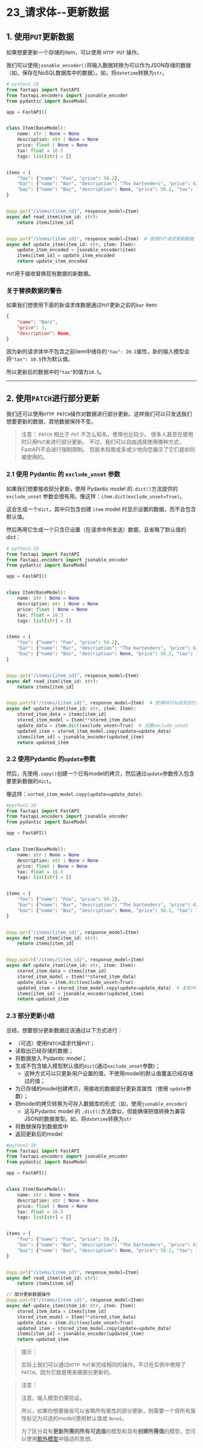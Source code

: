 # 23_请求体--更新数据

## 1. 使用`PUT`更新数据

如果想要更新一个存储的item，可以使用 `HTTP PUT` 操作。

我们可以使用`jsonable_encoder()`将输入数据转换为可以作为JSON存储的数据（如，保存在NoSQL数据库中的数据）。如，将`datetime`转换为`str`。

```python
# python3.10
from fastapi import FastAPI
from fastapi.encoders import jsonable_encoder
from pydantic import BaseModel

app = FastAPI()


class Item(BaseModel):
    name: str | None = None
    description: str | None = None
    price: float | None = None
    tax: float = 10.5
    tags: list[str] = []


items = {
    "foo": {"name": "Foo", "price": 50.2},
    "bar": {"name": "Bar", "description": "The bartenders", "price": 62, "tax": 20.2},
    "baz": {"name": "Baz", "description": None, "price": 50.2, "tax": 10.5, "tags": []},
}


@app.get("/items/{item_id}", response_model=Item)
async def read_item(item_id: str):
    return items[item_id]


@app.put("/items/{item_id}", response_model=Item)  # 使用PUT请求更新数据
async def update_item(item_id: str, item: Item):
    update_item_encoded = jsonable_encoder(item)
    items[item_id] = update_item_encoded
    return update_item_encoded
```

`PUT`用于接收替换现有数据的新数据。

### 关于替换数据的警告

如果我们想使用下面的新请求体数据通过`PUT`更新之前的`bar` item:
```json
{
    "name": "Barz",
    "price": 3,
    "description": None,
}
```
因为新的请求体中不包含之前item中储存的`"tax": 20.2`属性，新的输入模型会将`"tax": 10.5`作为默认值。

所以更新后的数据中的`"tax"`的值为`10.5`。

---

## 2. 使用`PATCH`进行部分更新

我们还可以使用`HTTP PATCH`操作对数据进行部分更新。这样我们可以只发送我们想要更新的数据，其他数据保持不变。

> 注意：
> `PATCH` 相比于 `PUT` 不怎么知名，使用也比较少。
> 很多人甚至在使用时只用`PUT`来进行部分更新。
> 不过，我们可以自由选择使用哪种方式，FastAPI不会进行强制限制。
> 但是本指南或多或少地向您展示了它们是如何被使用的。

### 2.1 使用 Pydantic 的 `exclude_unset` 参数

如果我们想要接收部分更新，使用 Pydantic model 的`.dict()`方法提供的`exclude_unset` 参数会很有用。像这样：`item.dict(exclude_unset=True)`。

这会生成一个`dict`，其中只包含创建 `item` model 时显示设置的数据，而不会包含默认值。

然后再用它生成一个只含已设置（在请求中所发送）数据，且省略了默认值的 dict：

```python
# python3.10
from fastapi import FastAPI
from fastapi.encoders import jsonable_encoder
from pydantic import BaseModel

app = FastAPI()


class Item(BaseModel):
    name: str | None = None
    description: str | None = None
    price: float | None = None
    tax: float = 10.5
    tags: list[str] = []


items = {
    "foo": {"name": "Foo", "price": 50.2},
    "bar": {"name": "Bar", "description": "The bartenders", "price": 62, "tax": 20.2},
    "baz": {"name": "Baz", "description": None, "price": 50.2, "tax": 10.5, "tags": []},
}


@app.get("/items/{item_id}", response_model=Item)
async def read_item(item_id: str):
    return items[item_id]


@app.patch("/items/{item_id}", response_model=Item)  # 使用PATCH请求进行部分更新
async def update_item(item_id: str, item: Item):
    stored_item_data = items[item_id]
    stored_item_model = Item(**stored_item_data)
    update_data = item.dict(exclude_unset=True)  # 设置exclude_unset
    updated_item = stored_item_model.copy(update=update_data)
    items[item_id] = jsonable_encoder(updated_item)
    return updated_item
```

### 2.2 使用Pydantic 的`update`参数

然后，先使用`.copy()`创建一个已有model的拷贝，然后通过`update`参数传入包含要更新数据的`dict`。

像这样：`sorted_item_model.copy(update=update_data)`:

```python
#python3.10
from fastapi import FastAPI
from fastapi.encoders import jsonable_encoder
from pydantic import BaseModel

app = FastAPI()


class Item(BaseModel):
    name: str | None = None
    description: str | None = None
    price: float | None = None
    tax: float = 10.5
    tags: list[str] = []


items = {
    "foo": {"name": "Foo", "price": 50.2},
    "bar": {"name": "Bar", "description": "The bartenders", "price": 62, "tax": 20.2},
    "baz": {"name": "Baz", "description": None, "price": 50.2, "tax": 10.5, "tags": []},
}


@app.get("/items/{item_id}", response_model=Item)
async def read_item(item_id: str):
    return items[item_id]


@app.patch("/items/{item_id}", response_model=Item)
async def update_item(item_id: str, item: Item):
    stored_item_data = items[item_id]
    stored_item_model = Item(**stored_item_data)
    update_data = item.dict(exclude_unset=True)
    updated_item = stored_item_model.copy(update=update_data)  # 复制并使用update参数更新数据
    items[item_id] = jsonable_encoder(updated_item)
    return updated_item
```

### 2.3 部分更新小结

总结，想要部分更新数据应该通过以下方式进行：

- （可选）使用`PATCH`请求代替`PUT`；
- 读取出已经存储的数据；
- 将数据放入 Pydantic model；
- 生成不包含输入模型默认值的`dict`(通过`exclude_unset`参数)；
  - 这种方式可以只更新用户设置的值，不使用model的默认值覆盖已经存储过的值；
- 为已存储的model创建拷贝，用接收的数据部分更新其属性（使用 `update`参数）；
- 把model的拷贝转换为可存入数据库的形式（如，使用`jsonable_encoder`)
  - 这与Pydantic model 的 `.dict()`方法类似，但能确保把值转换为兼容JSON的数据类型。如，将`datetime`转换为`str`
- 将数据保存到数据库中
- 返回更新后的model

```python
#python3.10
from fastapi import FastAPI
from fastapi.encoders import jsonable_encoder
from pydantic import BaseModel

app = FastAPI()


class Item(BaseModel):
    name: str | None = None
    description: str | None = None
    price: float | None = None
    tax: float = 10.5
    tags: list[str] = []


items = {
    "foo": {"name": "Foo", "price": 50.2},
    "bar": {"name": "Bar", "description": "The bartenders", "price": 62, "tax": 20.2},
    "baz": {"name": "Baz", "description": None, "price": 50.2, "tax": 10.5, "tags": []},
}


@app.get("/items/{item_id}", response_model=Item)
async def read_item(item_id: str):
    return items[item_id]

// 部分更新数据操作
@app.patch("/items/{item_id}", response_model=Item)
async def update_item(item_id: str, item: Item):
    stored_item_data = items[item_id]
    stored_item_model = Item(**stored_item_data)
    update_data = item.dict(exclude_unset=True)
    updated_item = stored_item_model.copy(update=update_data)
    items[item_id] = jsonable_encoder(updated_item)
    return updated_item
```

> 提示：
> 
> 实际上我们可以通过`HTTP PUT`来完成相同的操作。不过在实例中使用了`PATCH`，因为它就是用来做部分更新的。


> 注意：
> 
> 注意，输入模型仍需验证。
> 
> 所以，如果你想要接收可以省略所有属性的部分更新，则需要一个将所有属性标记为可选的model(使用默认值或 `None`)。
> 
> 为了区分具有**更新所需的所有可选值**的模型和具有**创建所需值**的模型，您可以使用[额外模型](https://fastapi.tiangolo.com/tutorial/extra-models/)中描述的思想。
